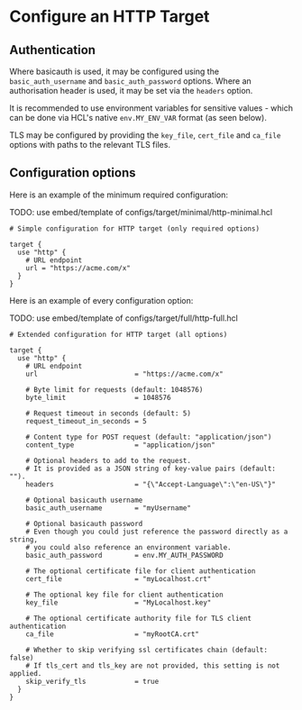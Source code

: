 # Configure an HTTP Target

## Authentication

Where basicauth is used, it may be configured using the `basic_auth_username` and `basic_auth_password` options. Where an authorisation header is used, it may be set via the `headers` option.

It is recommended to use environment variables for sensitive values - which can be done via HCL's native `env.MY_ENV_VAR` format (as seen below).

TLS may be configured by providing the `key_file`, `cert_file` and `ca_file` options with paths to the relevant TLS files.

## Configuration options

Here is an example of the minimum required configuration:

TODO: use embed/template of configs/target/minimal/http-minimal.hcl

```hcl
# Simple configuration for HTTP target (only required options)

target {
  use "http" {
    # URL endpoint
    url = "https://acme.com/x"
  }
}

```

Here is an example of every configuration option:


TODO: use embed/template of configs/target/full/http-full.hcl

```hcl
# Extended configuration for HTTP target (all options)

target {
  use "http" {
    # URL endpoint
    url                        = "https://acme.com/x"

    # Byte limit for requests (default: 1048576)
    byte_limit                 = 1048576

    # Request timeout in seconds (default: 5)
    request_timeout_in_seconds = 5

    # Content type for POST request (default: "application/json")
    content_type               = "application/json"

    # Optional headers to add to the request.
    # It is provided as a JSON string of key-value pairs (default: "").
    headers                    = "{\"Accept-Language\":\"en-US\"}"

    # Optional basicauth username
    basic_auth_username        = "myUsername"

    # Optional basicauth password
    # Even though you could just reference the password directly as a string,
    # you could also reference an environment variable.
    basic_auth_password        = env.MY_AUTH_PASSWORD

    # The optional certificate file for client authentication
    cert_file                  = "myLocalhost.crt"

    # The optional key file for client authentication
    key_file                   = "MyLocalhost.key"

    # The optional certificate authority file for TLS client authentication
    ca_file                    = "myRootCA.crt"

    # Whether to skip verifying ssl certificates chain (default: false)
    # If tls_cert and tls_key are not provided, this setting is not applied.
    skip_verify_tls            = true
  }
}

```